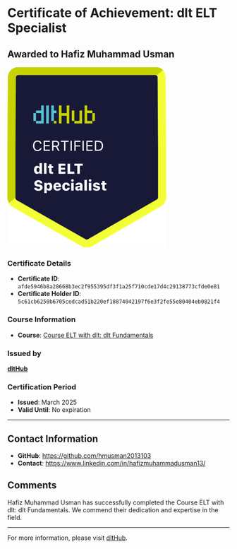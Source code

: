 
# Certificate of Achievement: dlt ELT Specialist

## Awarded to **Hafiz Muhammad Usman**

![Course Image](../badges/dlt_ELT_specialist.png)

### Certificate Details
- **Certificate ID**: `afde5946b8a28668b3ec2f955395df3f1a25f710cde17d4c29138773cfde0e81`
- **Certificate Holder ID**: `5c61cb6250b6705cedcad51b220ef18874042197f6e3f2fe55e80404eb0821f4`

### Course Information
- **Course**: [Course ELT with dlt: dlt Fundamentals](https://github.com/dlt-hub/dlthub-education/tree/main/courses/dlt_fundamentals_dec_2024)

### Issued by
[**dltHub**](https://dlthub.com/) 

### Certification Period
- **Issued**: March 2025
- **Valid Until**: No expiration

---

## Contact Information
- **GitHub**: https://github.com/hmusman2013103
- **Contact**: https://www.linkedin.com/in/hafizmuhammadusman13/

## Comments
Hafiz Muhammad Usman has successfully completed the Course ELT with dlt: dlt Fundamentals. We commend their dedication and expertise in the field.

---

For more information, please visit [dltHub](https://dlthub.com/).
    
